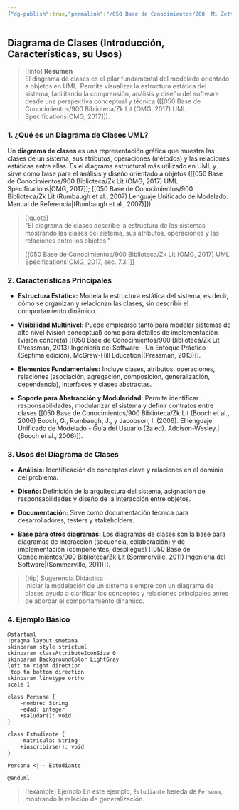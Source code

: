 ```yaml
---
{"dg-publish":true,"permalink":"/050 Base de Conocimientos/200  Mi Zettelkasten/100 Docencia/IS1/2025/Clase 13 Diagrama de Clases (Fundamentos, Elementos, Relaciones, etc.)/Zk Diagrama de Clases (Introducción, Características, su Usos)/","tags":["digitalGarden","diagramaDeClases"]}
---
```


## Diagrama de Clases (Introducción, Características, su Usos)

> [!info]  **Resumen**  
> El diagrama de clases es el pilar fundamental del modelado orientado a objetos en UML. Permite visualizar la estructura estática del sistema, facilitando la comprensión, análisis y diseño del software desde una perspectiva conceptual y técnica ([[050 Base de Conocimientos/900 Biblioteca/Zk Lit (OMG, 2017) UML Specifications\|OMG, 2017]]).

### 1. ¿Qué es un Diagrama de Clases UML?

Un **diagrama de clases** es una representación gráfica que muestra las clases de un sistema, sus atributos, operaciones (métodos) y las relaciones estáticas entre ellas. Es el diagrama estructural más utilizado en UML y sirve como base para el análisis y diseño orientado a objetos ([[050 Base de Conocimientos/900 Biblioteca/Zk Lit (OMG, 2017) UML Specifications\|OMG, 2017]]; [[050 Base de Conocimientos/900 Biblioteca/Zk Lit (Rumbaugh et al., 2007) Lenguaje Unificado de Modelado. Manual de Referencia\|(Rumbaugh et al., 2007)]]).

> [!quote]  
> "El diagrama de clases describe la estructura de los sistemas mostrando las clases del sistema, sus atributos, operaciones y las relaciones entre los objetos."
> 
> [[050 Base de Conocimientos/900 Biblioteca/Zk Lit (OMG, 2017) UML Specifications\|OMG, 2017, sec. 7.3.1]]
>     

### 2. Características Principales

- **Estructura Estática:** Modela la estructura estática del sistema, es decir, cómo se organizan y relacionan las clases, sin describir el comportamiento dinámico.
    
- **Visibilidad Multinivel:** Puede emplearse tanto para modelar sistemas de alto nivel (visión conceptual) como para detalles de implementación (visión concreta) [[050 Base de Conocimientos/900 Biblioteca/Zk Lit (Pressman, 2013) Ingeniería del Software - Un Enfoque Práctico (Séptima edición). McGraw-Hill Education\|(Pressman, 2013)]].
    
- **Elementos Fundamentales:** Incluye clases, atributos, operaciones, relaciones (asociación, agregación, composición, generalización, dependencia), interfaces y clases abstractas.
    
- **Soporte para Abstracción y Modularidad:** Permite identificar responsabilidades, modularizar el sistema y definir contratos entre clases [[050 Base de Conocimientos/900 Biblioteca/Zk Lit (Booch et al., 2006) Booch, G., Rumbaugh, J., y Jacobson, I. (2006). El lenguaje Unificado de Modelado - Guía del Usuario (2a ed). Addison-Wesley.\|(Booch et al., 2006)]].

### 3. Usos del Diagrama de Clases

- **Análisis:** Identificación de conceptos clave y relaciones en el dominio del problema.
    
- **Diseño:** Definición de la arquitectura del sistema, asignación de responsabilidades y diseño de la interacción entre objetos.
    
- **Documentación:** Sirve como documentación técnica para desarrolladores, testers y stakeholders.
    
- **Base para otros diagramas:** Los diagramas de clases son la base para diagramas de interacción (secuencia, colaboración) y de implementación (componentes, despliegue) [[050 Base de Conocimientos/900 Biblioteca/Zk Lit (Sommerville, 2011) Ingeniería del Software\|(Sommerville, 2011)]].
    

> [!tip]  Sugerencia Didáctica  
> Iniciar la modelación de un sistema siempre con un diagrama de clases ayuda a clarificar los conceptos y relaciones principales antes de abordar el comportamiento dinámico.

### 4. Ejemplo Básico

```plantuml
@startuml
!pragma layout smetana
skinparam style strictuml
skinparam classAttributeIconSize 0
skinparam BackgroundColor LightGray
left to right direction
'top to bottom direction
skinparam linetype ortho
scale 1

class Persona {
	-nombre: String
	-edad: integer
	+saludar(): void 
} 

class Estudiante {
	-matricula: String
	+inscribirse(): void
} 

Persona <|-- Estudiante

@enduml

```


> [!example]  Ejemplo
> En este ejemplo, `Estudiante` hereda de `Persona`, mostrando la relación de generalización.
